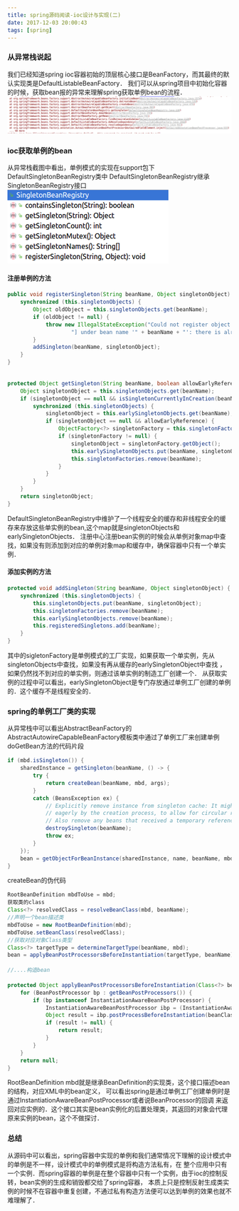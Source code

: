 ```yaml
---
title: spring源码阅读-ioc设计与实现(二)
date: 2017-12-03 20:00:43
tags: [spring]
---
```

### 从异常栈说起
我们已经知道spring ioc容器初始的顶层核心接口是BeanFactory，而其最终的默认实现类是DefaultListableBeanFactory．
我们可以从spring项目中初始化容器的时候，获取bean报的异常来理解spring获取单例bean的流程．
![spring初始化容器获取bean失败报错](/images/img1.1.png)
<!--more-->

### ioc获取单例的bean
从异常栈截图中看出，单例模式的实现在support包下DefaultSingletonBeanRegistry类中
DefaultSingletonBeanRegistry继承SingletonBeanRegistry接口
![SingletonBeanRegistry接口](/images/img1.2.png)

#### 注册单例的方法

```java
public void registerSingleton(String beanName, Object singletonObject) throws IllegalStateException {
    synchronized (this.singletonObjects) {
        Object oldObject = this.singletonObjects.get(beanName);
        if (oldObject != null) {
            throw new IllegalStateException("Could not register object [" + singletonObject +
                    "] under bean name '" + beanName + "': there is already object [" + oldObject + "] bound");
        }
        addSingleton(beanName, singletonObject);
    }
}
	
```
```java
protected Object getSingleton(String beanName, boolean allowEarlyReference) {
    Object singletonObject = this.singletonObjects.get(beanName);
    if (singletonObject == null && isSingletonCurrentlyInCreation(beanName)) {
        synchronized (this.singletonObjects) {
            singletonObject = this.earlySingletonObjects.get(beanName);
            if (singletonObject == null && allowEarlyReference) {
                ObjectFactory<?> singletonFactory = this.singletonFactories.get(beanName);
                if (singletonFactory != null) {
                    singletonObject = singletonFactory.getObject();
                    this.earlySingletonObjects.put(beanName, singletonObject);
                    this.singletonFactories.remove(beanName);
                }
            }
        }
    }
    return singletonObject;
}
```
DefaultSingletonBeanRegistry中维护了一个线程安全的缓存和非线程安全的缓存来存放这些单实例的bean,这个map就是singletonObjects和earlySingletonObjects．
注册中心注册bean实例的时候会从单例对象map中查找，如果没有则添加到对应的单例对象map和缓存中，确保容器中只有一个单实例．

#### 添加实例的方法
```java
protected void addSingleton(String beanName, Object singletonObject) {
    synchronized (this.singletonObjects) {
        this.singletonObjects.put(beanName, singletonObject);
        this.singletonFactories.remove(beanName);
        this.earlySingletonObjects.remove(beanName);
        this.registeredSingletons.add(beanName);
    }
}
```
其中的sigletonFactory是单例模式的工厂实现，如果获取一个单实例，先从singletonObjects中查找，如果没有再从缓存的earlySingletonObject中查找
，如果仍然找不到对应的单实例，则通过该单实例的制造工厂创建一个．
从获取实例的过程中可以看出，earlySingletonObject是专门存放通过单例工厂创建的单例的．这个缓存不是线程安全的．

### spring的单例工厂类的实现
从异常栈中可以看出AbstractBeanFactory的AbstractAutowireCapableBeanFactory模板类中通过了单例工厂来创建单例
doGetBean方法的代码片段
```java
if (mbd.isSingleton()) {
    sharedInstance = getSingleton(beanName, () -> {
        try {
            return createBean(beanName, mbd, args);
        }
        catch (BeansException ex) {
            // Explicitly remove instance from singleton cache: It might have been put there
            // eagerly by the creation process, to allow for circular reference resolution.
            // Also remove any beans that received a temporary reference to the bean.
            destroySingleton(beanName);
            throw ex;
        }
    });
    bean = getObjectForBeanInstance(sharedInstance, name, beanName, mbd);
}
```

createBean的伪代码
```java
RootBeanDefinition mbdToUse = mbd;
获取类的class
Class<?> resolvedClass = resolveBeanClass(mbd, beanName);
//声明一个bean描述类
mbdToUse = new RootBeanDefinition(mbd);
mbdToUse.setBeanClass(resolvedClass);
//获取对应对象Class类型
Class<?> targetType = determineTargetType(beanName, mbd);
bean = applyBeanPostProcessorsBeforeInstantiation(targetType, beanName);

//....构造bean

protected Object applyBeanPostProcessorsBeforeInstantiation(Class<?> beanClass, String beanName) {
    for (BeanPostProcessor bp : getBeanPostProcessors()) {
        if (bp instanceof InstantiationAwareBeanPostProcessor) {
            InstantiationAwareBeanPostProcessor ibp = (InstantiationAwareBeanPostProcessor) bp;
            Object result = ibp.postProcessBeforeInstantiation(beanClass, beanName);
            if (result != null) {
                return result;
            }
        }
    }
    return null;
}

```
RootBeanDefinition mbd就是继承BeanDefinition的实现类，这个接口描述bean的结构，对应XML中的bean定义，
可以看出spring是通过单例工厂创建单例时是通过InstantiationAwareBeanPostProcessor或者说BeanProcessor的回调
来返回对应实例的．这个接口其实是bean实例化的后置处理类，其返回的对象会代理原来实例的bean，这个不做探讨．

### 总结
从源码中可以看出，spring容器中实现的单例和我们通常情况下理解的设计模式中的单例是不一样，设计模式中的单例模式是将构造方法私有，在
整个应用中只有一个实例．而spring容器的单例是在整个容器中只有一个实例，由于ioc的控制反转，bean实例的生成和销毁都交给了spring容器，
本质上只是控制反射生成类实例的时候不在容器中重复创建，不通过私有构造方法便可以达到单例的效果也就不难理解了．
